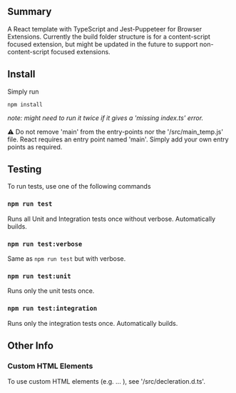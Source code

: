 ## Summary

A React template with TypeScript and Jest-Puppeteer for Browser Extensions. 
Currently the build folder structure is for a content-script focused extension, but might be updated in the future to support non-content-script focused extensions.

## Install

Simply run
```
npm install
```
*note: might need to run it twice if it gives a 'missing index.ts' error.*

:warning: Do not remove 'main' from the entry-points nor the '/src/main_temp.js' file. React requires an entry point named 'main'.
Simply add your own entry points as required.

## Testing

To run tests, use one of the following commands

### `npm run test`

Runs all Unit and Integration tests once without verbose. Automatically builds.

### `npm run test:verbose`

Same as ```npm run test``` but with verbose.

### `npm run test:unit`

Runs only the unit tests once.

### `npm run test:integration`

Runs only the integration tests once. Automatically builds.

## Other Info

### Custom HTML Elements
To use custom HTML elements (e.g. <custom-element> ... </custom-element>), see '/src/decleration.d.ts'. 

